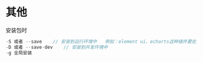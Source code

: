 # 其他

安装包时

```javascript
-S 或者 --save    // 安装到运行环境中   例如：element ui、echarts这种插件要在运行中使用的
-D 或者 --save-dev	// 安装到开发环境中
-g 全局安装
```



